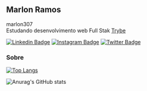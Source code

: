 ## Marlon Ramos
marlon307                                                                                               
Estudando desenvolvimento web Full Stak [Trybe](https://www.betrybe.com/)
                                                      
                                                                                                                     
[![Linkedin Badge](https://img.shields.io/badge/-LinkedIn-042423?style=flat-square&logo=Linkedin&logoColor=white&link=https://www.linkedin.com/in/marlon307/)](https://www.linkedin.com/in/marlon307/)
[![Instagram Badge](https://img.shields.io/badge/-Instagram-042423?style=flat-square&logo=Instagram&logoColor=white&link=https://www.instagram.com/_marlon307/)](https://www.instagram.com/_marlon307/)
[![Twitter Badge](https://img.shields.io/badge/-Twitter-042423?style=flat-square&logo=Twitter&logoColor=white&link=https://twitter.com/_marlon307)](https://twitter.com/_marlon307)

### Sobre

[![Top Langs](https://github-readme-stats.vercel.app/api/top-langs/?username=marlon307&layout=compact&bg_color=00000000&title_color=e4e4e4&text_color=c9d1d9&hide_border=true)](https://github.com/marlon307/github-readme-stats)

![Anurag's GitHub stats](https://github-readme-stats.vercel.app/api?username=marlon307&show_icons=true&theme=radical)
